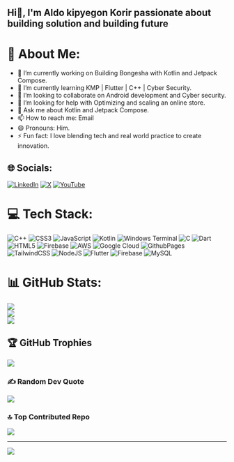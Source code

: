 ## Hi👋, I'm Aldo kipyegon Korir passionate about building solution and building future

<!--
**DevKorrir/DevKorrir** is a ✨ _special_ ✨ repository because its `README.md` (this file) appears on your GitHub profile.
-->

# 💫 About Me:
- 🔭 I’m currently working on Building Bongesha with Kotlin and Jetpack Compose.
- 🌱 I’m currently learning KMP | Flutter | C++ | Cyber Security.
- 👯 I’m looking to collaborate on Android development and Cyber security.
- 🤔 I’m looking for help with Optimizing and scaling an online store.
- 💬 Ask me about Kotlin and Jetpack Compose.
- 📫 How to reach me: Email
- 😄 Pronouns: Him.
- ⚡ Fun fact: I love blending tech and real world practice to create innovation.


## 🌐 Socials:
[![LinkedIn](https://img.shields.io/badge/LinkedIn-%230077B5.svg?logo=linkedin&logoColor=white)](https://linkedin.com/in/aldo-korir-kipyegon) [![X](https://img.shields.io/badge/X-black.svg?logo=X&logoColor=white)](https://x.com/@AldoKipyegon) [![YouTube](https://img.shields.io/badge/YouTube-%23FF0000.svg?logo=YouTube&logoColor=white)](https://youtube.com/@@AldoKipyegon) 

# 💻 Tech Stack:
![C++](https://img.shields.io/badge/c++-%2300599C.svg?style=for-the-badge&logo=c%2B%2B&logoColor=white) ![CSS3](https://img.shields.io/badge/css3-%231572B6.svg?style=for-the-badge&logo=css3&logoColor=white) ![JavaScript](https://img.shields.io/badge/javascript-%23323330.svg?style=for-the-badge&logo=javascript&logoColor=%23F7DF1E) ![Kotlin](https://img.shields.io/badge/kotlin-%237F52FF.svg?style=for-the-badge&logo=kotlin&logoColor=white) ![Windows Terminal](https://img.shields.io/badge/Windows%20Terminal-%234D4D4D.svg?style=for-the-badge&logo=windows-terminal&logoColor=white) ![C](https://img.shields.io/badge/c-%2300599C.svg?style=for-the-badge&logo=c&logoColor=white) ![Dart](https://img.shields.io/badge/dart-%230175C2.svg?style=for-the-badge&logo=dart&logoColor=white) ![HTML5](https://img.shields.io/badge/html5-%23E34F26.svg?style=for-the-badge&logo=html5&logoColor=white) ![Firebase](https://img.shields.io/badge/firebase-%23039BE5.svg?style=for-the-badge&logo=firebase) ![AWS](https://img.shields.io/badge/AWS-%23FF9900.svg?style=for-the-badge&logo=amazon-aws&logoColor=white) ![Google Cloud](https://img.shields.io/badge/GoogleCloud-%234285F4.svg?style=for-the-badge&logo=google-cloud&logoColor=white) ![GithubPages](https://img.shields.io/badge/github%20pages-121013?style=for-the-badge&logo=github&logoColor=white) ![TailwindCSS](https://img.shields.io/badge/tailwindcss-%2338B2AC.svg?style=for-the-badge&logo=tailwind-css&logoColor=white) ![NodeJS](https://img.shields.io/badge/node.js-6DA55F?style=for-the-badge&logo=node.js&logoColor=white) ![Flutter](https://img.shields.io/badge/Flutter-%2302569B.svg?style=for-the-badge&logo=Flutter&logoColor=white) ![Firebase](https://img.shields.io/badge/firebase-a08021?style=for-the-badge&logo=firebase&logoColor=ffcd34) ![MySQL](https://img.shields.io/badge/mysql-4479A1.svg?style=for-the-badge&logo=mysql&logoColor=white)
# 📊 GitHub Stats:
![](https://github-readme-stats.vercel.app/api?username=DevKorrir&theme=dark&hide_border=false&include_all_commits=true&count_private=true)<br/>
![](https://github-readme-streak-stats.herokuapp.com/?user=DevKorrir&theme=dark&hide_border=false)<br/>
![](https://github-readme-stats.vercel.app/api/top-langs/?username=DevKorrir&theme=dark&hide_border=false&include_all_commits=true&count_private=true&layout=compact)

## 🏆 GitHub Trophies
![](https://github-profile-trophy.vercel.app/?username=DevKorrir&theme=radical&no-frame=false&no-bg=false&margin-w=4)

### ✍️ Random Dev Quote
![](https://quotes-github-readme.vercel.app/api?type=horizontal&theme=radical)

### 🔝 Top Contributed Repo
![](https://github-contributor-stats.vercel.app/api?username=DevKorrir&limit=5&theme=tokyonight&combine_all_yearly_contributions=true)

---
[![](https://visitcount.itsvg.in/api?id=DevKorrir&icon=7&color=2)](https://visitcount.itsvg.in)


  
<!-- Proudly created with GPRM ( https://gprm.itsvg.in ) -->
